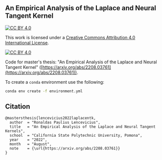 ## An Empirical Analysis of the Laplace and Neural Tangent Kernel

[![CC BY 4.0][cc-by-shield]][cc-by]

This work is licensed under a
[Creative Commons Attribution 4.0 International License][cc-by].

[![CC BY 4.0][cc-by-image]][cc-by]

[cc-by]: http://creativecommons.org/licenses/by/4.0/
[cc-by-image]: https://i.creativecommons.org/l/by/4.0/88x31.png
[cc-by-shield]: https://img.shields.io/badge/License-CC%20BY%204.0-lightgrey.svg

Code for master's thesis: "An Empirical Analysis of the Laplace and Neural Tangent Kernel" ([https://arxiv.org/abs/2208.03761](https://arxiv.org/abs/2208.03761)).

To create a `conda` environment use the following:

```bash
conda env create -f environment.yml
```

## Citation

```
@mastersthesis{lencevicius2022laplacentk,
  author  = "Ronaldas Paulius Lencevicius",
  title   = "An Empirical Analysis of the Laplace and Neural Tangent Kernels",
  school  = "California State Polytechnic University, Pomona",
  year    = "2022",
  month   = "August",
  note    = {\url{https://arxiv.org/abs/2208.03761}}
}
```
